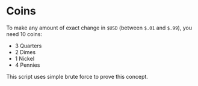 # Coins

To make any amount of exact change in `$USD` (between `$.01` and `$.99`), you need 10 coins:

- 3 Quarters
- 2 Dimes
- 1 Nickel
- 4 Pennies

This script uses simple brute force to prove this concept.